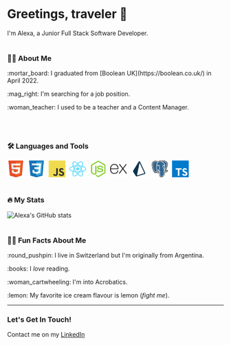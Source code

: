 # Greetings, traveler 👋

I'm Alexa, a Junior Full Stack Software Developer.
<br></br>
### :woman_technologist: About Me

<p>:mortar_board: I graduated from [Boolean UK](https://boolean.co.uk/) in April 2022.</p>
<p>:mag_right: I'm searching for a job position.</p>
<p>:woman_teacher: I used to be a teacher and a Content Manager.</p>

<br></br>
### :hammer_and_wrench: Languages and Tools

<div>
    <img src="https://github.com/devicons/devicon/blob/master/icons/html5/html5-original.svg" title="HTML5" alt="HTML5" width="40" height="40"/>&nbsp;
    <img src="https://github.com/devicons/devicon/blob/master/icons/css3/css3-original.svg" title="CSS" alt="CSS" width="40" height="40"/>&nbsp;
    <img src="https://github.com/devicons/devicon/blob/master/icons/javascript/javascript-original.svg" title="JavaScript" alt="JavaScript" width="40" height="40"/>&nbsp;
    <img src="https://github.com/devicons/devicon/blob/master/icons/react/react-original.svg" title="React" alt="React" width="40" height="40"/>&nbsp;
    <img src="https://github.com/devicons/devicon/blob/master/icons/nodejs/nodejs-original.svg" title="NodeJS" alt="NodeJS" width="40" height="40"/>&nbsp;
    <img src="https://github.com/devicons/devicon/blob/master/icons/express/express-original.svg" title="Express" alt="Express" width="40" height="40"/>&nbsp;
    <img src="https://raw.githubusercontent.com/vscode-icons/vscode-icons/3df43eb5a6dc932719159aa98d33d082cd1cceb0/icons/file_type_light_prisma.svg" title="Prisma" alt="Prisma" width="40" height="40"/>&nbsp;
    <img src="https://github.com/devicons/devicon/blob/master/icons/postgresql/postgresql-original.svg" title="PostgreSQL" alt="PostgreSQL" width="40" height="40"/>&nbsp;
    <img src="https://github.com/devicons/devicon/blob/master/icons/typescript/typescript-original.svg" title="TypeScript" alt="TypeScript" width="40" height="40"/>&nbsp;
    <br></br>  
</div>

### :fire: My Stats
![Alexa's GitHub stats](https://github-readme-stats.vercel.app/api?username=alexamaingard&show_icons=true&theme=dracula&hide=stars,issues)
<br></br> 
### :sassy_woman: Fun Facts About Me

<p>:round_pushpin: I live in Switzerland but I'm originally from Argentina.</p>
<p>:books: I <i>love</i> reading.</p>
<p>:woman_cartwheeling: I'm into Acrobatics.</p>
<p>:lemon: My favorite ice cream flavour is lemon (<i>fight me</i>).</p>

<hr>

### Let's Get In Touch!

Contact me on my [LinkedIn](https://www.linkedin.com/in/alexa-marie-eliane-maingard-1a641b190/)
